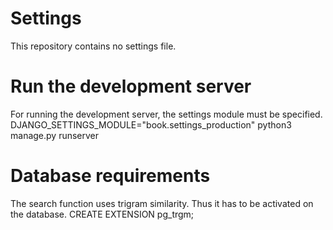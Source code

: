 # Settings
This repository contains no settings file.

# Run the development server
For running the development server, the settings module must be specified.
	DJANGO_SETTINGS_MODULE="book.settings_production" python3 manage.py runserver

# Database requirements
The search function uses trigram similarity. Thus it has to be activated on the database.
	CREATE EXTENSION pg_trgm;
